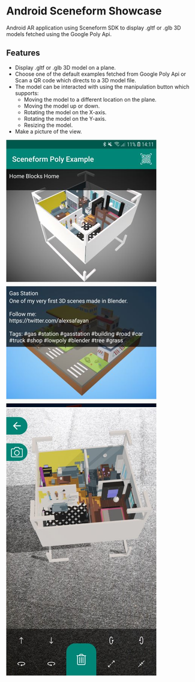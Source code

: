 # Android Sceneform Showcase
Android AR application using Sceneform SDK to display .gltf or .glb 3D models fetched using the Google Poly Api.

## Features
- Display .gltf or .glb 3D model on a plane.
- Choose one of the default examples fetched from Google Poly Api or Scan a QR code which directs to a 3D model file.
- The model can be interacted with using the manipulation button which supports:
  - Moving the model to a different location on the plane.
  - Moving the model up or down.
  - Rotating the model on the X-axis.
  - Rotating the model on the Y-axis.
  - Resizing the model.
- Make a picture of the view.

![Home screenshot](https://github.com/kmartin0/assets/blob/master/android-sceneform-poly/Sceneform_Poly_Example_2.jpg?raw=true)
![AR screenshot](https://github.com/kmartin0/assets/blob/master/android-sceneform-poly/Sceneform_Poly_Example_1.jpg?raw=true)
